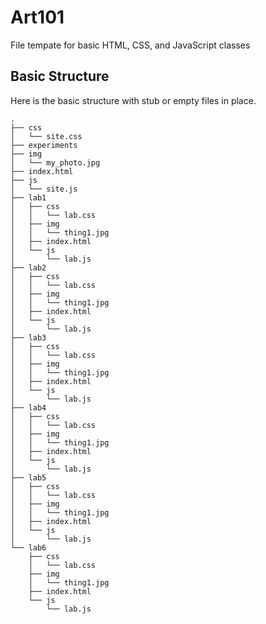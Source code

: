 # Art101
File tempate for basic HTML, CSS, and JavaScript classes

## Basic Structure
Here is the basic structure with stub or empty files in place.

```
.
├── css
│   └── site.css
├── experiments
├── img
│   └── my_photo.jpg
├── index.html
├── js
│   └── site.js
├── lab1
│   ├── css
│   │   └── lab.css
│   ├── img
│   │   └── thing1.jpg
│   ├── index.html
│   └── js
│       └── lab.js
├── lab2
│   ├── css
│   │   └── lab.css
│   ├── img
│   │   └── thing1.jpg
│   ├── index.html
│   └── js
│       └── lab.js
├── lab3
│   ├── css
│   │   └── lab.css
│   ├── img
│   │   └── thing1.jpg
│   ├── index.html
│   └── js
│       └── lab.js
├── lab4
│   ├── css
│   │   └── lab.css
│   ├── img
│   │   └── thing1.jpg
│   ├── index.html
│   └── js
│       └── lab.js
├── lab5
│   ├── css
│   │   └── lab.css
│   ├── img
│   │   └── thing1.jpg
│   ├── index.html
│   └── js
│       └── lab.js
└── lab6
    ├── css
    │   └── lab.css
    ├── img
    │   └── thing1.jpg
    ├── index.html
    └── js
        └── lab.js
```
